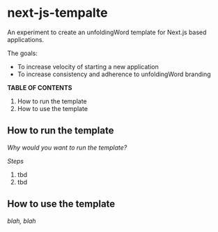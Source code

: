# next-js-tempalte

An experiment to create an unfoldingWord template for Next.js based applications. 

The goals:
- To increase velocity of starting a new application
- To increase consistency and adherence to unfoldingWord branding

**TABLE OF CONTENTS**

1. How to run the template
2. How to use the template

## How to run the template

*Why would you want to run the template?*

*Steps*

1. tbd
2. tbd


## How to use the template

*blah, blah*